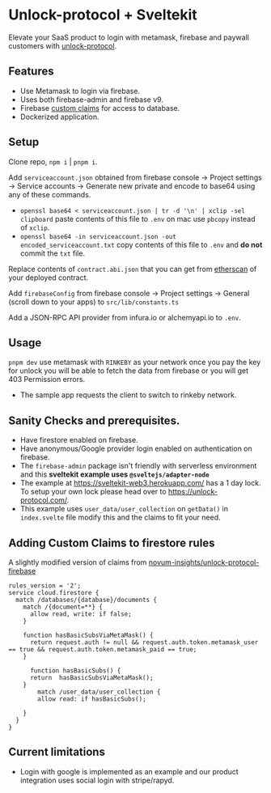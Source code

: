 # Unlock-protocol + Sveltekit

Elevate your SaaS product to login with metamask, firebase and paywall customers with [unlock-protocol](https://unlock-protocol.com/).

## Features

- Use Metamask to login via firebase.
- Uses both firebase-admin and firebase v9.
- Firebase [custom claims](https://firebase.google.com/docs/auth/admin/custom-claims) for access to database.
- Dockerized application.

## Setup

Clone repo, `npm i` | `pnpm i`.

Add `serviceaccount.json` obtained from firebase console -> Project settings -> Service accounts -> Generate new private and encode to base64 using any of these commands.

- `openssl base64 < serviceaccount.json | tr -d '\n' | xclip -sel clipboard` paste contents of this file to `.env` on mac use `pbcopy` instead of `xclip`.
- `openssl base64 -in serviceaccount.json -out encoded_serviceaccount.txt` copy contents of this file to `.env` and **do not** commit the `txt` file.

Replace contents of `contract.abi.json` that you can get from [etherscan](https://rinkeby.etherscan.io/address/0x3f496D438aE2520ee839f3909ECeCcA40B4B22D3#code) of your deployed contract.

Add `firebaseConfig` from firebase console -> Project settings -> General (scroll down to your apps) to `src/lib/constants.ts`

Add a JSON-RPC API provider from infura.io or alchemyapi.io to `.env`.

## Usage

`pnpm dev` use metamask with `RINKEBY` as your network once you pay the key for unlock you will be able to fetch the data from firebase or you will get 403 Permission errors.

- The sample app requests the client to switch to rinkeby network.

## Sanity Checks and prerequisites.

- Have firestore enabled on firebase.
- Have anonymous/Google provider login enabled on authentication on firebase.
- The `firebase-admin` package isn't friendly with serverless environment and this **sveltekit example uses `@sveltejs/adapter-node`**
- The example at https://sveltekit-web3.herokuapp.com/ has a 1 day lock. To setup your own lock please head over to https://unlock-protocol.com/.
- This example uses `user_data/user_collection` on `getData()` in `index.svelte` file modify this and the claims to fit your need.


## Adding Custom Claims to firestore rules

A slightly modified version of claims from [novum-insights/unlock-protocol-firebase](https://github.com/novum-insights/unlock-protocol-firebase#using-claims-for-role-based-access)

```
rules_version = '2';
service cloud.firestore {
  match /databases/{database}/documents {
    match /{document=**} {
      allow read, write: if false;
    }

    function hasBasicSubsViaMetaMask() {
      return request.auth != null && request.auth.token.metamask_user == true && request.auth.token.metamask_paid == true;
    }

	  function hasBasicSubs() {
      return  hasBasicSubsViaMetaMask();
    }
		match /user_data/user_collection {
    	allow read: if hasBasicSubs();

  	}
  }
}
```


## Current limitations

- Login with google is implemented as an example and our product integration uses social login with stripe/rapyd.
